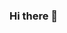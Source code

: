 ### Hi there 👋

<!--
**firoz3130/firoz3130** is a ✨ _special_ ✨ repository because its `README.md` (this file) appears on your GitHub profile.



- 🔭 I’m currently working on android and open source applications
- 🌱 I’m currently learning Jetpack compose,dsa advanced level and blockchain
- 👯 I’m looking to collaborate on various open source applications
- 💬 Ask me about ...
- 📫 How to reach me: https://www.linkedin.com/in/firos-k-32193116b/
- 😄 Pronouns: He
- ⚡ Fun fact: 🌜Walking in the Moonlight ,I'm thinking of you🌛
-->
